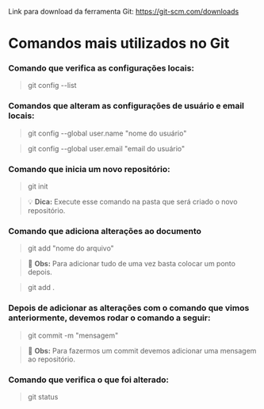 Link para download da ferramenta Git: https://git-scm.com/downloads

# Comandos mais utilizados no Git

### Comando que verifica as configurações locais:

> git config --list

### Comandos que alteram as configurações de usuário e email locais:

> git config --global user.name "nome do usuário"

> git config --global user.email "email do usuário"

### Comando que inicia um novo repositório:

> git init 

> :bulb: **Dica:** Execute esse comando na pasta que será criado o novo repositório.

### Comando que adiciona alterações ao documento 

> git add "nome do arquivo"

> :memo: **Obs:** Para adicionar tudo de uma vez basta colocar um ponto depois.

> git add .

### Depois de adicionar as alterações com o comando que vimos anteriormente, devemos rodar o comando a seguir:

> git commit -m "mensagem"

> :memo: **Obs:** Para fazermos um commit devemos adicionar uma mensagem ao repositório. 

### Comando que verifica o que foi alterado:

> git status
